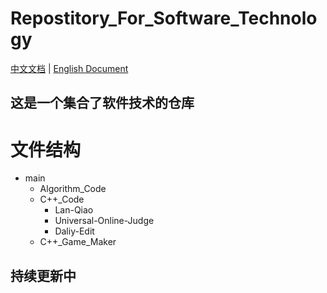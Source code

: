 # Repostitory_For_Software_Technology

[中文文档](./Readme_CN.md) | [English Document](./Readme.md)

这是一个集合了软件技术的仓库
---
# 文件结构
- main
  - Algorithm_Code
  - C++_Code
    - Lan-Qiao
    - Universal-Online-Judge
    - Daliy-Edit
  - C++_Game_Maker
## 持续更新中
